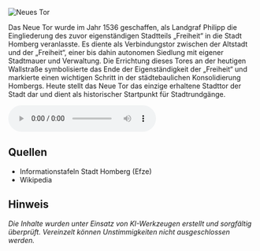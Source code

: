 ![Neues Tor](./images/homberg/p1.jpg)

Das Neue Tor wurde im Jahr 1536 geschaffen, als Landgraf Philipp die Eingliederung des zuvor eigenständigen Stadtteils „Freiheit“ in die Stadt Homberg veranlasste. Es diente als Verbindungstor zwischen der Altstadt und der „Freiheit“, einer bis dahin autonomen Siedlung mit eigener Stadtmauer und Verwaltung. Die Errichtung dieses Tores an der heutigen Wallstraße symbolisierte das Ende der Eigenständigkeit der „Freiheit“ und markierte einen wichtigen Schritt in der städtebaulichen Konsolidierung Hombergs. Heute stellt das Neue Tor das einzige erhaltene Stadttor der Stadt dar und dient als historischer Startpunkt für Stadtrundgänge.

<audio controls class="full-width-audio">
  <source src="locales/homberg/de/p1.mp3" type="audio/mpeg">
  Dein Browser unterstützt kein Audioelement.
</audio>

## Quellen

- Informationstafeln Stadt Homberg (Efze)
- Wikipedia

## Hinweis

_Die Inhalte wurden unter Einsatz von KI-Werkzeugen erstellt und sorgfältig überprüft. Vereinzelt können Unstimmigkeiten nicht ausgeschlossen werden._